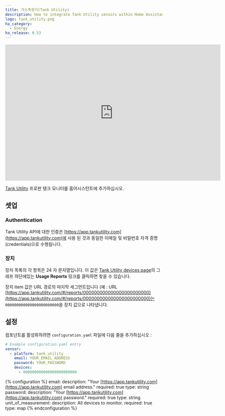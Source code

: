 ```yaml
---
title: 가스측정기(Tank Utility)
description: How to integrate Tank Utility sensors within Home Assistant.
logo: tank_utility.png
ha_category:
  - Energy
ha_release: 0.53
---
```


<iframe width="690" height="437" src="https://www.youtube.com/embed/a2q4V_SjUTY" frameborder="0" allow="accelerometer; autoplay; encrypted-media; gyroscope; picture-in-picture" allowfullscreen></iframe>

[Tank Utility](https://www.tankutility.com/) 프로판 탱크 모니터를 홈어시스턴트에 추가하십시오.

## 셋업

### Authentication

Tank Utility API에 대한 인증은 [https://app.tankutility.com](https://app.tankutility.com)에 사용 된 것과 동일한 이메일 및 비밀번호 자격 증명(credentials)으로 수행됩니다.

### 장치

장치 목록의 각 항목은 24 자 문자열입니다. 이 값은 [Tank Utility devices page](https://app.tankutility.com/#/devices)의 그래프 하단에있는 **Usage Reports** 링크를 클릭하면 찾을 수 있습니다.

장치 item 값은 URL 경로의 마지막 세그먼트입니다 (예 : URL [https://app.tankutility.com/#/reports/000000000000000000000000](https://app.tankutility.com/#/reports/000000000000000000000000)는 `000000000000000000000000`을 장치 값으로 나타냅니다.

## 설정

컴포넌트를 활성화하려면 `configuration.yaml` 파일에 다음 줄을 추가하십시오 :

```yaml
# Example configuration.yaml entry
sensor:
  - platform: tank_utility
    email: YOUR_EMAIL_ADDRESS
    password: YOUR_PASSWORD
    devices:
      - 000000000000000000000000
```

{% configuration %}
email:
  description: "Your [https://app.tankutility.com](https://app.tankutility.com) email address."
  required: true
  type: string
password:
  description: "Your [https://app.tankutility.com](https://app.tankutility.com) password."
  required: true
  type: string
unit_of_measurement:
  description: All devices to monitor.
  required: true
  type: map
{% endconfiguration %}
